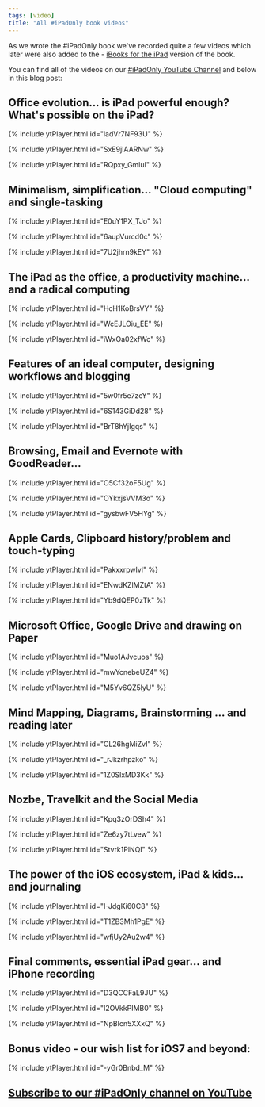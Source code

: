 ```yaml
---
tags: [video]
title: "All #iPadOnly book videos"
---
```


As we wrote the #iPadOnly book we've recorded quite a few videos which later were also added to the - [iBooks for the iPad][bi] version of the book.

You can find all of the videos on our [#iPadOnly YouTube Channel][yt] and below in this blog post:

<!--More-->

## Office evolution... is iPad powerful enough? What's possible on the iPad?

{% include ytPlayer.html id="ladVr7NF93U" %}

{% include ytPlayer.html id="SxE9jIAARNw" %}

{% include ytPlayer.html id="RQpxy_GmluI" %}

## Minimalism, simplification... "Cloud computing" and single-tasking

{% include ytPlayer.html id="E0uY1PX_TJo" %}

{% include ytPlayer.html id="6aupVurcd0c" %}

{% include ytPlayer.html id="7U2jhrn9kEY" %}

## The iPad as the office, a productivity machine... and a radical computing

{% include ytPlayer.html id="HcH1KoBrsVY" %}

{% include ytPlayer.html id="WcEJLOiu_EE" %}

{% include ytPlayer.html id="iWxOa02xfWc" %}

## Features of an ideal computer, designing workflows and blogging

{% include ytPlayer.html id="5w0fr5e7zeY" %}

{% include ytPlayer.html id="6S143GiDd28" %}

{% include ytPlayer.html id="BrT8hYjIgqs" %}

## Browsing, Email and Evernote with GoodReader...

{% include ytPlayer.html id="O5Cf32oF5Ug" %}

{% include ytPlayer.html id="OYkxjsVVM3o" %}

{% include ytPlayer.html id="gysbwFV5HYg" %}

## Apple Cards, Clipboard history/problem and touch-typing

{% include ytPlayer.html id="PakxxrpwlvI" %}

{% include ytPlayer.html id="ENwdKZlMZtA" %}

{% include ytPlayer.html id="Yb9dQEP0zTk" %}

## Microsoft Office, Google Drive and drawing on Paper

{% include ytPlayer.html id="Muo1AJvcuos" %}

{% include ytPlayer.html id="mwYcnebeUZ4" %}

{% include ytPlayer.html id="M5Yv6QZ5lyU" %}

## Mind Mapping, Diagrams, Brainstorming ... and reading later

{% include ytPlayer.html id="CL26hgMiZvI" %}

{% include ytPlayer.html id="_rJkzrhpzko" %}

{% include ytPlayer.html id="1Z0SlxMD3Kk" %}

## Nozbe, Travelkit and the Social Media

{% include ytPlayer.html id="Kpq3zOrDSh4" %}

{% include ytPlayer.html id="Ze6zy7tLvew" %}

{% include ytPlayer.html id="Stvrk1PlNQI" %}

## The power of the iOS ecosystem, iPad & kids... and journaling

{% include ytPlayer.html id="I-JdgKi60C8" %}

{% include ytPlayer.html id="T1ZB3Mh1PgE" %}

{% include ytPlayer.html id="wfjUy2Au2w4" %}

## Final comments, essential iPad gear... and iPhone recording

{% include ytPlayer.html id="D3QCCFaL9JU" %}

{% include ytPlayer.html id="I2OVkkPIMB0" %}

{% include ytPlayer.html id="NpBIcn5XXxQ" %}

## Bonus video - our wish list for iOS7 and beyond:

{% include ytPlayer.html id="-yGr0Bnbd_M" %}

## [Subscribe to our #iPadOnly channel on YouTube](http://www.youtube.com/iPadOnlyBook)

[yt]: https://www.youtube.com/iPadOnlyBook
[bi]: https://itunes.apple.com/us/book/ipadonly.-first-real-post/id669550769?mt=11
